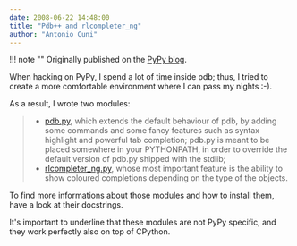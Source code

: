 ```yaml
---
date: 2008-06-22 14:48:00
title: "Pdb++ and rlcompleter_ng"
author: "Antonio Cuni"
---
```


!!! note ""
    Originally published on the [PyPy blog](https://pypy.org/posts/2008/06/pdb-and-rlcompleterng-2414105295687348881.html).


<html><body><p>When hacking on PyPy, I spend a lot of time inside pdb; thus, I tried
to create a more comfortable environment where I can pass my nights
:-).
</p>
<!-- more -->

<p>As a result, I wrote two modules:</p>
<blockquote>
<ul class="simple">
<li><a class="reference" href="https://codespeak.net/svn/user/antocuni/hack/pdb.py">pdb.py</a>, which extends the default behaviour of pdb, by adding
some commands and some fancy features such as syntax highlight and
powerful tab completion; pdb.py is meant to be placed somewhere in
your PYTHONPATH, in order to override the default version of pdb.py
shipped with the stdlib;</li>
<li><a class="reference" href="https://codespeak.net/svn/user/antocuni/hack/rlcompleter_ng.py">rlcompleter_ng.py</a>, whose most important feature is the ability
to show coloured completions depending on the type of the objects.</li>
</ul>
</blockquote>
<p>To find more informations about those modules and how to install them,
have a look at their docstrings.</p>
<p>It's important to underline that these modules are not PyPy specific,
and they work perfectly also on top of CPython.</p>
<a href="https://1.bp.blogspot.com/_4gR6Ggu8oHQ/SF5YorCOqhI/AAAAAAAAADg/NWL3d5L9TTE/s1600-h/screenshot-pdb.png"><img alt="" border="0" id="BLOGGER_PHOTO_ID_5214702874311698962" src="https://1.bp.blogspot.com/_4gR6Ggu8oHQ/SF5YorCOqhI/AAAAAAAAADg/NWL3d5L9TTE/s320/screenshot-pdb.png" style="display: block; margin: 0px auto 10px; text-align: center; cursor: pointer; cursor: hand;"></a></body></html>